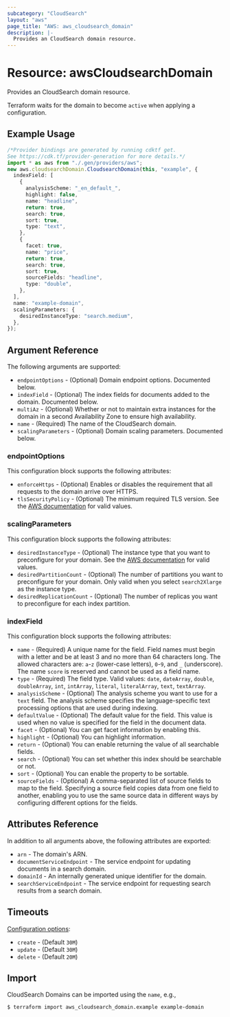 ```yaml
---
subcategory: "CloudSearch"
layout: "aws"
page_title: "AWS: aws_cloudsearch_domain"
description: |-
  Provides an CloudSearch domain resource. 
---
```


# Resource: awsCloudsearchDomain

Provides an CloudSearch domain resource.

Terraform waits for the domain to become `active` when applying a configuration.

## Example Usage

```typescript
/*Provider bindings are generated by running cdktf get.
See https://cdk.tf/provider-generation for more details.*/
import * as aws from "./.gen/providers/aws";
new aws.cloudsearchDomain.CloudsearchDomain(this, "example", {
  indexField: [
    {
      analysisScheme: "_en_default_",
      highlight: false,
      name: "headline",
      return: true,
      search: true,
      sort: true,
      type: "text",
    },
    {
      facet: true,
      name: "price",
      return: true,
      search: true,
      sort: true,
      sourceFields: "headline",
      type: "double",
    },
  ],
  name: "example-domain",
  scalingParameters: {
    desiredInstanceType: "search.medium",
  },
});

```

## Argument Reference

The following arguments are supported:

* `endpointOptions` - (Optional) Domain endpoint options. Documented below.
* `indexField` - (Optional) The index fields for documents added to the domain. Documented below.
* `multiAz` - (Optional) Whether or not to maintain extra instances for the domain in a second Availability Zone to ensure high availability.
* `name` - (Required) The name of the CloudSearch domain.
* `scalingParameters` - (Optional) Domain scaling parameters. Documented below.

### endpointOptions

This configuration block supports the following attributes:

* `enforceHttps` - (Optional) Enables or disables the requirement that all requests to the domain arrive over HTTPS.
* `tlsSecurityPolicy` - (Optional) The minimum required TLS version. See the [AWS documentation](https://docs.aws.amazon.com/cloudsearch/latest/developerguide/API_DomainEndpointOptions.html) for valid values.

### scalingParameters

This configuration block supports the following attributes:

* `desiredInstanceType` - (Optional) The instance type that you want to preconfigure for your domain. See the [AWS documentation](https://docs.aws.amazon.com/cloudsearch/latest/developerguide/API_ScalingParameters.html) for valid values.
* `desiredPartitionCount` - (Optional) The number of partitions you want to preconfigure for your domain. Only valid when you select `search2Xlarge` as the instance type.
* `desiredReplicationCount` - (Optional) The number of replicas you want to preconfigure for each index partition.

### indexField

This configuration block supports the following attributes:

* `name` - (Required) A unique name for the field. Field names must begin with a letter and be at least 3 and no more than 64 characters long. The allowed characters are: `a`-`z` (lower-case letters), `0`-`9`, and `_` (underscore). The name `score` is reserved and cannot be used as a field name.
* `type` - (Required) The field type. Valid values: `date`, `dateArray`, `double`, `doubleArray`, `int`, `intArray`, `literal`, `literalArray`, `text`, `textArray`.
* `analysisScheme` - (Optional) The analysis scheme you want to use for a `text` field. The analysis scheme specifies the language-specific text processing options that are used during indexing.
* `defaultValue` - (Optional) The default value for the field. This value is used when no value is specified for the field in the document data.
* `facet` - (Optional) You can get facet information by enabling this.
* `highlight` - (Optional) You can highlight information.
* `return` - (Optional) You can enable returning the value of all searchable fields.
* `search` - (Optional) You can set whether this index should be searchable or not.
* `sort` - (Optional) You can enable the property to be sortable.
* `sourceFields` - (Optional) A comma-separated list of source fields to map to the field. Specifying a source field copies data from one field to another, enabling you to use the same source data in different ways by configuring different options for the fields.

## Attributes Reference

In addition to all arguments above, the following attributes are exported:

* `arn` - The domain's ARN.
* `documentServiceEndpoint` - The service endpoint for updating documents in a search domain.
* `domainId` - An internally generated unique identifier for the domain.
* `searchServiceEndpoint` - The service endpoint for requesting search results from a search domain.

## Timeouts

[Configuration options](https://developer.hashicorp.com/terraform/language/resources/syntax#operation-timeouts):

* `create` - (Default `30M`)
* `update` - (Default `30M`)
* `delete` - (Default `20M`)

## Import

CloudSearch Domains can be imported using the `name`, e.g.,

```console
$ terraform import aws_cloudsearch_domain.example example-domain
```
